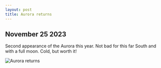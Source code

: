 ```yaml
---
layout: post
title: Aurora returns
---
```

## November 25 2023
<p>Second appearance of the Aurora this year. Not bad for this far South and with a full moon. Cold, but worth it!</p>
<img src="/assets/images/blog/aurora-essex-nov25.jpg" alt="Aurora returns">
